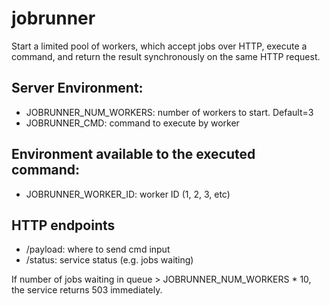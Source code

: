 # jobrunner

Start a limited pool of workers, which accept jobs over HTTP, execute a command, and return the result synchronously on the same HTTP request.

## Server Environment:

* JOBRUNNER_NUM_WORKERS: number of workers to start. Default=3
* JOBRUNNER_CMD: command to execute by worker

## Environment available to the executed command:

* JOBRUNNER_WORKER_ID: worker ID (1, 2, 3, etc)

## HTTP endpoints

* /payload: where to send cmd input
* /status: service status (e.g. jobs waiting)

If number of jobs waiting in queue > JOBRUNNER_NUM_WORKERS * 10, the service returns 503 immediately.
